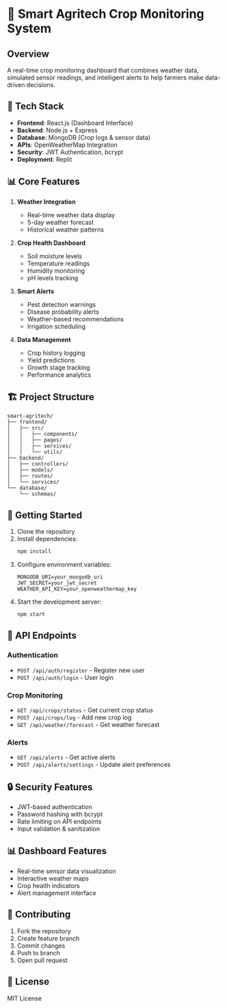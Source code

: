 
# 🌾 Smart Agritech Crop Monitoring System

## Overview
A real-time crop monitoring dashboard that combines weather data, simulated sensor readings, and intelligent alerts to help farmers make data-driven decisions.

## 🔧 Tech Stack
- **Frontend**: React.js (Dashboard Interface)
- **Backend**: Node.js + Express
- **Database**: MongoDB (Crop logs & sensor data)
- **APIs**: OpenWeatherMap Integration
- **Security**: JWT Authentication, bcrypt
- **Deployment**: Replit

## 📊 Core Features
1. **Weather Integration**
   - Real-time weather data display
   - 5-day weather forecast
   - Historical weather patterns

2. **Crop Health Dashboard**
   - Soil moisture levels
   - Temperature readings
   - Humidity monitoring
   - pH levels tracking

3. **Smart Alerts**
   - Pest detection warnings
   - Disease probability alerts
   - Weather-based recommendations
   - Irrigation scheduling

4. **Data Management**
   - Crop history logging
   - Yield predictions
   - Growth stage tracking
   - Performance analytics

## 🏗️ Project Structure
```
smart-agritech/
├── frontend/
│   ├── src/
│   │   ├── components/
│   │   ├── pages/
│   │   ├── services/
│   │   └── utils/
├── backend/
│   ├── controllers/
│   ├── models/
│   ├── routes/
│   └── services/
└── database/
    └── schemas/
```

## 🚀 Getting Started
1. Clone the repository
2. Install dependencies:
   ```bash
   npm install
   ```
3. Configure environment variables:
   ```env
   MONGODB_URI=your_mongodb_uri
   JWT_SECRET=your_jwt_secret
   WEATHER_API_KEY=your_openweathermap_key
   ```
4. Start the development server:
   ```bash
   npm start
   ```

## 📱 API Endpoints

### Authentication
- `POST /api/auth/register` - Register new user
- `POST /api/auth/login` - User login

### Crop Monitoring
- `GET /api/crops/status` - Get current crop status
- `POST /api/crops/log` - Add new crop log
- `GET /api/weather/forecast` - Get weather forecast

### Alerts
- `GET /api/alerts` - Get active alerts
- `POST /api/alerts/settings` - Update alert preferences

## 🔒 Security Features
- JWT-based authentication
- Password hashing with bcrypt
- Rate limiting on API endpoints
- Input validation & sanitization

## 📊 Dashboard Features
- Real-time sensor data visualization
- Interactive weather maps
- Crop health indicators
- Alert management interface

## 🤝 Contributing
1. Fork the repository
2. Create feature branch
3. Commit changes
4. Push to branch
5. Open pull request

## 📝 License
MIT License

